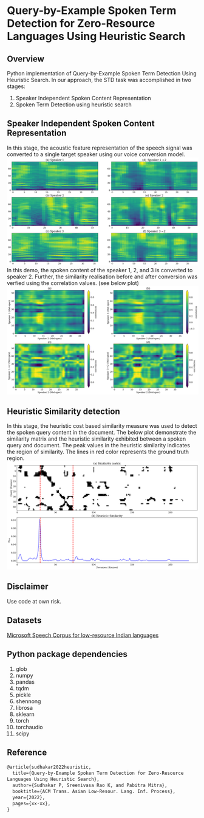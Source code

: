 # Query-by-Example Spoken Term Detection for Zero-Resource Languages Using Heuristic Search

## Overview
Python implementation of Query-by-Example Spoken Term Detection Using Heuristic Search. In our approach, the STD task was accomplished in two stages: 
1. Speaker Independent Spoken Content Representation
2. Spoken Term Detection using heuristic search

## Speaker Independent Spoken Content Representation
In this stage, the acoustic feature representation of the speech signal was converted to a single target speaker using our voice conversion model. 
![Speaker Style Conversion](https://github.com/sudhakar-pandiarajan/heuristic/blob/main/speaker_style_convert.png)
In this demo, the spoken content of the speaker 1, 2, and 3 is converted to speaker 2. Further, the similarity realisation before and after conversion was verfied using the correlation values. (see below plot)
![Verification](https://github.com/sudhakar-pandiarajan/heuristic/blob/main/speaker_style_verify.png)

## Heuristic Similarity detection
In this stage, the heuristic cost based similarity measure was used to detect the spoken query content in the document. The below plot demonstrate the similarity matrix and the heuristic similarity exhibited between a spoken query and document. The peak values in the heuristic similarity indicates the region of similarity. The lines in red color represents the ground truth region.
![Heuristic Similarity](https://github.com/sudhakar-pandiarajan/heuristic/blob/main/heuristic_similarity_match.png)

## Disclaimer
Use code at own risk.

## Datasets 
[Microsoft Speech Corpus for low-resource Indian languages](https://msropendata.com/datasets/7230b4b1-912d-400e-be58-f84e0512985e)

## Python package dependencies
1.  glob
2.  numpy
3.  pandas
4.  tqdm
5.  pickle
6.  shennong
7.  librosa
8.  sklearn
9.  torch
10. torchaudio
11. scipy


## Reference
```
@article{sudhakar2022heuristic,
  title={Query-by-Example Spoken Term Detection for Zero-Resource Languages Using Heuristic Search},
  author={Sudhakar P, Sreenivasa Rao K, and Pabitra Mitra},
  booktitle={ACM Trans. Asian Low-Resour. Lang. Inf. Process},
  year={2022},
  pages={xx-xx},
}
